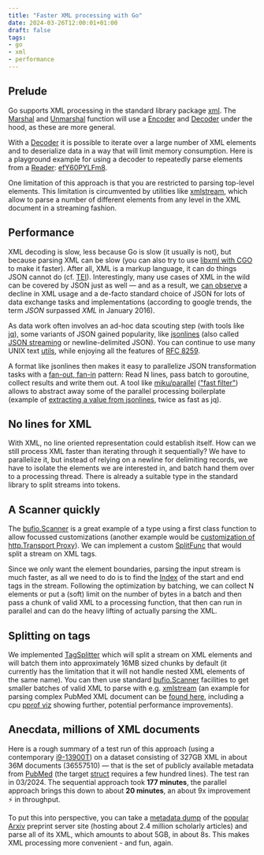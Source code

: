 ```yaml
---
title: "Faster XML processing with Go"
date: 2024-03-26T12:00:01+01:00
draft: false
tags:
- go
- xml
- performance
---
```


## Prelude

Go supports XML processing in the standard library package
[xml](https://pkg.go.dev/encoding/xml). The [Marshal](https://pkg.go.dev/encoding/xml#Marshal) and [Unmarshal](https://pkg.go.dev/encoding/xml#Unmarshal)
function will use a [Encoder](https://pkg.go.dev/encoding/xml#Encoder) and [Decoder](https://pkg.go.dev/encoding/xml#Decoder) under the hood, as these are more general.

With a [Decoder](https://pkg.go.dev/encoding/xml#Decoder) it is possible to iterate over a large number of XML
elements and to deserialize data in a way that will limit memory consumption.
Here is a playground example for using a decoder to repeatedly parse elements
from a [Reader](https://pkg.go.dev/io#Reader): [efY60PYLFm8](https://go.dev/play/p/efY60PYLFm8).

One limitation of this approach is that you are restricted to parsing top-level
elements. This limitation is circumvented by utilities like
[xmlstream](https://github.com/miku/xmlstream), which allow to parse a number
of different elements from any level in the XML document in a streaming
fashion.

## Performance

XML decoding is slow, less because Go is slow (it usually is not), but because
parsing XML can be slow (you can also try to use [libxml with
CGO](https://eli.thegreenplace.net/2019/faster-xml-stream-processing-in-go/) to
make it faster). After all, XML is a markup language, it can do things JSON
cannot do (cf. [TEI](https://tei-c.org/)). Interestingly, many use cases of XML
in the wild can be covered by JSON just as well &mdash; and as a result, we
[can observe](https://trends.google.com/trends/explore?date=all&q=xml,json&hl=en-GB)
a decline in XML usage and a de-facto standard choice of JSON for lots of data
exchange tasks and implementations (according to google trends, the term *JSON*
surpassed *XML* in January 2016).

As data work often involves an ad-hoc data scouting step (with tools like
[jq](https://stedolan.github.io/jq/)), some variants of JSON gained popularity,
like [jsonlines](https://jsonlines.org/) (also called [JSON
streaming](https://en.wikipedia.org/wiki/JSON_streaming) or newline-delimited
JSON). You can continue to use many UNIX text
[utils](https://developer.ibm.com/articles/au-unixtext/), while enjoying all
the features of [RFC 8259](https://datatracker.ietf.org/doc/html/rfc8259).

A format like jsonlines then makes it easy to parallelize JSON transformation
tasks with a [fan-out, fan-in](https://go.dev/blog/pipelines#fan-out-fan-in)
pattern: Read N lines, pass batch to goroutine, collect results and write them
out. A tool like [miku/parallel](https://github.com/miku/parallel) (["fast filter"](https://gist.github.com/miku/738f361c8156264626c74f9b717927ff#fast-parallel-filters-in-go)) allows to abstract away some of the parallel
processing boilerplate (example of [extracting a value from
jsonlines](https://github.com/miku/parallel/blob/27272f36538b21baa3256ec2e9487cca73d20628/examples/extract/extract.go#L1-L59),
twice as fast as jq).

## No lines for XML

With XML, no line oriented representation could establish itself. How can we
still process XML faster than iterating through it sequentially? We have to
parallelize it, but instead of relying on a newline for delimiting records, we
have to isolate the elements we are interested in, and batch hand
them over to a processing thread. There is already a suitable type in the
standard library to split streams into tokens.

## A Scanner quickly

The [bufio.Scanner](https://pkg.go.dev/bufio#Scanner) is a great example of a
type using a first class function to allow focussed customizations (another
example would be [customization of http.Transport
Proxy](https://github.com/miku/httpgetaway/blob/master/ProxyIntro.md#customizing-httptransport-proxy)).
We can implement a custom [SplitFunc](https://pkg.go.dev/bufio#SplitFunc) that
would split a stream on XML tags.

Since we only want the element boundaries, parsing the input stream is much
faster, as all we need to do is to find the
[Index](https://pkg.go.dev/bytes#Index) of the start and end tags in the
stream. Following the optimization by batching, we can collect N elements or
put a (soft) limit on the number of bytes in a batch and then pass a chunk of
valid XML to a processing function, that then can run in parallel and can do
the heavy lifting of actually parsing the XML.

## Splitting on tags

We implemented
[TagSplitter](https://github.com/miku/parallel/blob/27272f36538b21baa3256ec2e9487cca73d20628/record/split.go#L29-L56)
which will split a stream on XML elements and will batch them into
approximately 16MB sized chunks by default (it currently has the limitation
that it will not handle nested XML elements of the same name). You can then use
standard [bufio.Scanner](https://pkg.go.dev/bufio#example-Scanner-Custom)
facilities to get smaller batches of valid XML to parse with e.g.
[xmlstream](https://github.com/miku/xmlstream) (an example for parsing complex
PubMed XML document can be [found
here](https://github.com/miku/parallel/blob/27272f36538b21baa3256ec2e9487cca73d20628/examples/xmlstream/main.go#L36-L67),
including a cpu [pprof
viz](https://raw.githubusercontent.com/miku/parallel/master/examples/xmlstream/cpu.png)
showing further, potential performance improvements).

## Anecdata, millions of XML documents

Here is a rough summary of a test run of this approach (using a
contemporary
[i9-13900T](https://www.intel.com/content/www/us/en/products/sku/230498/intel-core-i913900t-processor-36m-cache-up-to-5-30-ghz/specifications.html))
on a dataset consisting of 327GB XML in about 36M documents (36557510) &mdash; that
is the set of publicly available metadata from
[PubMed](https://pubmed.ncbi.nlm.nih.gov/) (the target [struct](https://github.com/miku/parallel/blob/27272f36538b21baa3256ec2e9487cca73d20628/examples/xmlstream/main.go#L75-L318) requires a few hundred lines). The test ran in 03/2024. The
sequential approach took **177 minutes**, the parallel approach brings this down to
about **20 minutes**, an about 9x improvement ⚡ in throughput.

To put this into perspective, you can take a [metadata
dump](https://academia.stackexchange.com/questions/38969/getting-a-dump-of-arxiv-metadata)
of the [popular](https://info.arxiv.org/help/stats/2021_by_area/index.html) [Arxiv](https://arxiv.org/) preprint server site (hosting about 2.4
million scholarly articles) and parse all of its XML, which amounts to about
5GB, in about 8s. This makes XML processing more convenient - and fun, again.

